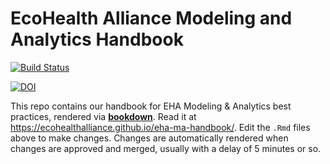 #  EcoHealth Alliance Modeling and Analytics Handbook

[![Build Status](https://travis-ci.org/ecohealthalliance/eha-ma-handbook.svg?branch=master)](https://travis-ci.org/ecohealthalliance/eha-ma-handbook)

[![DOI](https://zenodo.org/badge/61732078.svg)](https://zenodo.org/badge/latestdoi/61732078)


This repo contains our handbook for EHA Modeling & Analytics best practices, rendered via [**bookdown**](https://bookdown.org/yihui/bookdown/).  Read it at <https://ecohealthalliance.github.io/eha-ma-handbook/>.  Edit the `.Rmd` files above to make changes.  Changes are automatically rendered when changes are approved and merged, usually with a delay of 5 minutes or so.
